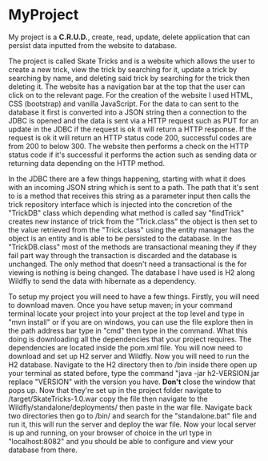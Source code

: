 # MyProject

My project is a **C.R.U.D.**, create, read, update, delete application
that can persist data inputted from the website to database. 



The project is called Skate Tricks and is a website which
allows the user to create a new trick, view the trick by searching for it, update
a trick by searching by name, and deleting said trick by searching for the
trick then deleting it. The website has a navigation bar at the top that the
user can click on to the relevant page. For the creation of the website I used HTML,
CSS (bootstrap) and vanilla JavaScript. For the data to can sent to the
database it first is converted into a JSON string then a connection to the JDBC
is opened and the data is sent via a HTTP request such as PUT for an update in
the JDBC if the request is ok it will return a HTTP response. If the request is
ok it will return an HTTP status code 200, successful codes are from 200 to
below 300. The website then performs a check on the HTTP status code if it's successful
it performs the action such as sending data or returning data depending on the HTTP
method. 



In the JDBC there are a few things happening, starting with what
it does with an incoming JSON string which is sent to a path. The path that
it's sent to is a method that receives this string as a parameter input then calls
the trick repository interface which is injected into the concretion of the "TrickDB"
class which depending what method is called say "findTrick" creates new
instance of trick from the "Trick.class" the object is then set to
the value retrieved from the "Trick.class" using the entity manager
has the object is an entity and is able to be persisted to the database. In the
"TrickDB.class" most of the methods are transactional meaning they if
they fail part way through the transaction is discarded and the database is
unchanged. The only method that doesn't need a transactional is the for viewing
is nothing is being changed.  The
database I have used is H2 along Wildfly to send the data with hibernate as a dependency.
 



To setup my project you will need to have a few things. Firstly,
you will need to download maven. Once you have setup maven; in your command terminal
locate your project into your project at the top level and type in "mvn install"
or if you are on windows, you can use the file explore then in the path address
bar type in "cmd" then type in the command. What this doing is downloading
all the dependencies that your project requires. The dependencies are located
inside the pom.xml file. You will now need to download and set up H2 server and
Wildfly. Now you will need to run the H2 database. Navigate to the H2 directory
then to /bin inside there open up your terminal as stated before, type the
command "java -jar h2-VERSION.jar replace "VERSION" with the version
you have. **Don't** close the window that pops up. Now that they're set up in the
project folder navigate to /target/SkateTricks-1.0.war copy the file then navigate
to the Wildfly/standalone/deployments/ then paste in the war file. Navigate
back two directories then go to /bin/ and search for the
"standalone.bat" file and run it, this will run the server and deploy
the war file. Now your local server is up and running, on your browser of choice
in the url type in "localhost:8082" and you should be able to configure
and view your database from there. 




